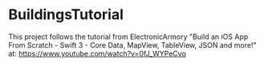 # BuildingsTutorial

This project follows the tutorial from ElectronicArmory 
  "Build an iOS App From Scratch - Swift 3 - Core Data, MapView, TableView, JSON and more!"
   at:  https://www.youtube.com/watch?v=0fJ_WYPeCvo
  
  

